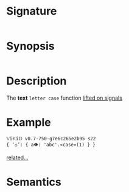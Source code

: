 # Signature
```vikid-signature
```

# Synopsis
```vikid-synopsis
```

# Description
The __text__ `letter case` function [lifted on signals](/refman/concepts/pure_functions)

# Example
```vikid-script
𝕍i𝕂i𝔻 v0.7-750-g7e6c265e2b95 s22
{ ‘⌂’: { a👁: 'abc'.«case»(1) } }
```


[related...](https://en.wikipedia.org/wiki/Letter_case)

# Semantics